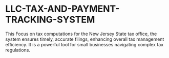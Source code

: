 # LLC-TAX-AND-PAYMENT-TRACKING-SYSTEM
This Focus on tax computations for the New Jersey State tax office, the system ensures timely, accurate filings, enhancing overall tax management efficiency. It is a powerful tool for small businesses navigating complex tax regulations.
